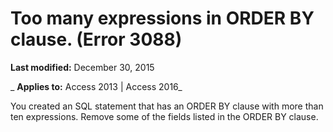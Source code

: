 
# Too many expressions in ORDER BY clause. (Error 3088)

 **Last modified:** December 30, 2015

 _ **Applies to:** Access 2013 | Access 2016_

You created an SQL statement that has an ORDER BY clause with more than ten expressions. Remove some of the fields listed in the ORDER BY clause.

